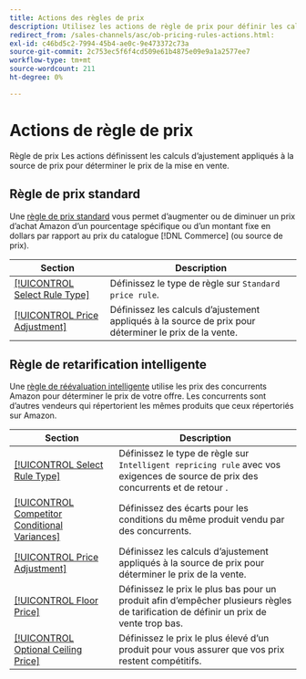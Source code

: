 ```yaml
---
title: Actions des règles de prix
description: Utilisez les actions de règle de prix pour définir les calculs d’ajustement appliqués à la source de prix pour déterminer le prix de la mise en vente d’Amazon.
redirect_from: /sales-channels/asc/ob-pricing-rules-actions.html: 
exl-id: c46bd5c2-7994-45b4-ae0c-9e473372c73a
source-git-commit: 2c753ec5f6f4cd509e61b4875e09e9a1a2577ee7
workflow-type: tm+mt
source-wordcount: 211
ht-degree: 0%

---
```


# Actions de règle de prix

Règle de prix Les actions définissent les calculs d’ajustement appliqués à la source de prix pour déterminer le prix de la mise en vente.

## Règle de prix standard

Une [règle de prix standard](./standard-price-rules.md) vous permet d’augmenter ou de diminuer un prix d’achat Amazon d’un pourcentage spécifique ou d’un montant fixe en dollars par rapport au prix du catalogue [!DNL Commerce] (ou source de prix).

| Section | Description |
|--- |--- |
| [[!UICONTROL Select Rule Type]](./standard-price-rules.md) | Définissez le type de règle sur `Standard price rule`. |
| [[!UICONTROL Price Adjustment]](./standard-price-rules.md) | Définissez les calculs d’ajustement appliqués à la source de prix pour déterminer le prix de la vente. |

## Règle de retarification intelligente

Une [règle de réévaluation intelligente](./intelligent-repricing-rules.md) utilise les prix des concurrents Amazon pour déterminer le prix de votre offre. Les concurrents sont d’autres vendeurs qui répertorient les mêmes produits que ceux répertoriés sur Amazon.

| Section | Description |
|--- |--- |
| [[!UICONTROL Select Rule Type]](./intelligent-repricing-rules.md) | Définissez le type de règle sur `Intelligent repricing rule` avec vos exigences de source de prix des concurrents et de retour . |
| [[!UICONTROL Competitor Conditional Variances]](./competitor-conditional-variances.md) | Définissez des écarts pour les conditions du même produit vendu par des concurrents. |
| [[!UICONTROL Price Adjustment]](./price-adjustment.md) | Définissez les calculs d’ajustement appliqués à la source de prix pour déterminer le prix de la vente. |
| [[!UICONTROL Floor Price]](./floor-price.md) | Définissez le prix le plus bas pour un produit afin d’empêcher plusieurs règles de tarification de définir un prix de vente trop bas. |
| [[!UICONTROL Optional Ceiling Price]](./optional-ceiling-price.md) | Définissez le prix le plus élevé d’un produit pour vous assurer que vos prix restent compétitifs. |
